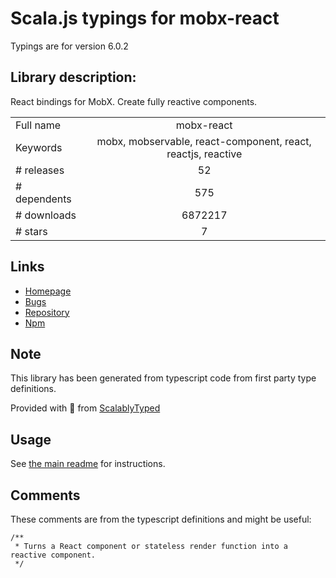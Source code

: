 
# Scala.js typings for mobx-react

Typings are for version 6.0.2

## Library description:
React bindings for MobX. Create fully reactive components.

|                    |                 |
| ------------------ | :-------------: |
| Full name          | mobx-react |
| Keywords           | mobx, mobservable, react-component, react, reactjs, reactive |
| # releases         | 52 |
| # dependents       | 575 |
| # downloads        | 6872217 |
| # stars            | 7 |

## Links
- [Homepage](https://mobxjs.github.io/mobx)
- [Bugs](https://github.com/mobxjs/mobx/issues)
- [Repository](https://github.com/mobxjs/mobx-react)
- [Npm](https://www.npmjs.com/package/mobx-react)
    


## Note
This library has been generated from typescript code from first party type definitions.

Provided with :purple_heart: from [ScalablyTyped](https://github.com/oyvindberg/ScalablyTyped)

## Usage
See [the main readme](../../readme.md) for instructions.

## Comments

These comments are from the typescript definitions and might be useful:
```
/**
 * Turns a React component or stateless render function into a reactive component.
 */

```

